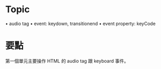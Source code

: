 # Topic
• audio tag
• event: keydown, transitionend
• event property: keyCode

# 要點
第一個單元主要操作 HTML 的 audio tag 跟 keyboard 事件。
